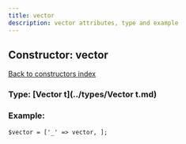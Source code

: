 ```yaml
---
title: vector
description: vector attributes, type and example
---
```

## Constructor: vector  
[Back to constructors index](index.md)






### Type: [Vector t](../types/Vector t.md)


### Example:

```
$vector = ['_' => vector, ];
```